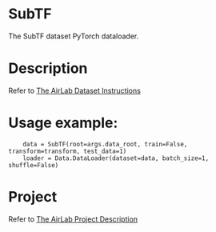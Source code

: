 # SubTF

The SubTF dataset PyTorch dataloader.

# Description

   Refer to [The AirLab Dataset Instructions](http://theairlab.org/dataset/interestingness)

# Usage example:

        data = SubTF(root=args.data_root, train=False, transform=transform, test_data=1)
        loader = Data.DataLoader(dataset=data, batch_size=1, shuffle=False)
# Project

   Refer to [The AirLab Project Description](http://theairlab.org/interestingness)
